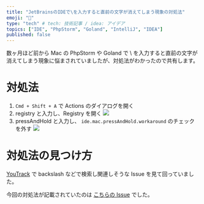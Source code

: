 ```yaml
---
title: "JetBrainsのIDEで\を入力すると直前の文字が消えてしまう現象の対処法"
emoji: "💨"
type: "tech" # tech: 技術記事 / idea: アイデア
topics: ["IDE", "PhpStorm", "Goland", "IntelliJ", "IDEA"]
published: false
---
```


数ヶ月ほど前から Mac の PhpStorm や Goland で \ を入力すると直前の文字が消えてしまう現象に悩まされていましたが、対処法がわかったので共有します。

# 対処法

1. `Cmd + Shift + A` で Actions のダイアログを開く
1. registry と入力し、Registry を開く
   ![](https://storage.googleapis.com/zenn-user-upload/d7f0a859f485-20211205.png)
1. pressAndHold と入力し、 `ide.mac.pressAndHold.workaround` のチェックを外す
   ![](https://storage.googleapis.com/zenn-user-upload/7293777dd193-20211205.png)

# 対処法の見つけ方

[YouTrack](https://youtrack.jetbrains.com/issues) で backslash などで検索し関連しそうな Issue を見て回っていました。

今回の対処法が記載されていたのは [こちらの Issue](https://youtrack.jetbrains.com/issue/VIM-2352) でした。
